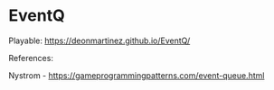 # EventQ

Playable: https://deonmartinez.github.io/EventQ/

References:

Nystrom - https://gameprogrammingpatterns.com/event-queue.html
